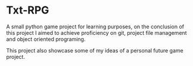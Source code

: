 # Txt-RPG

A small python game project for learning purposes, on the conclusion of this project I aimed to achieve proficiency on git, project file management and object oriented programing.

This project also showcase some of my ideas of a personal future game project.
